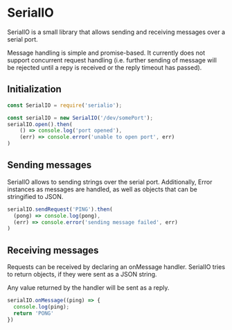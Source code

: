 # SerialIO

SerialIO is a small library that allows sending and receiving messages over a serial port.

Message handling is simple and promise-based. It currently does not support concurrent request handling (i.e. further sending of message will be rejected  until a repy is received or the reply timeout has passed).

## Initialization

```javascript
const SerialIO = require('serialio');

const serialIO = new SerialIO('/dev/somePort');
serialIO.open().then(
    () => console.log('port opened'),
    (err) => console.error('unable to open port', err)
)
```

## Sending messages

SerialIO allows to sending strings over the serial port. Additionally, Error instances as messages are handled, as well as objects that can be stringified to JSON.

```javascript
serialIO.sendRequest('PING').then(
  (pong) => console.log(pong),
  (err) => console.error('sending message failed', err)
)

```

## Receiving messages

Requests can be received by declaring an onMessage handler. SerialIO tries to return objects, if they were sent as a JSON string.

Any value returned by the handler will be sent as a reply.

```javascript
serialIO.onMessage((ping) => {
  console.log(ping);
  return 'PONG'
})
```
